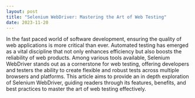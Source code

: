 ```yaml
---
layout: post
title: "Selenium WebDriver: Mastering the Art of Web Testing"
date: 2023-11-20
---
```


In the fast paced world of software development, ensuring the quality of web applications is more critical than ever. Automated testing has emerged as a vital discipline that not only enhances efficiency but also boosts the reliability of web products. Among various tools available, Selenium WebDriver stands out as a cornerstone for web testing, offering developers and testers the ability to create flexible and robust tests across multiple browsers and platforms. This article aims to provide an in depth exploration of Selenium WebDriver, guiding readers through its features, benefits, and best practices to master the art of web testing effectively.
